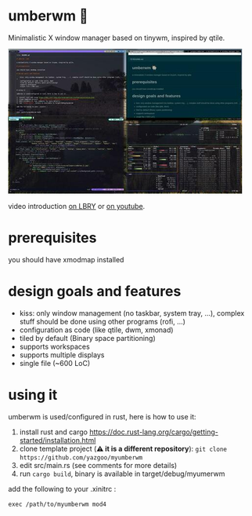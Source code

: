 # umberwm :ram:

Minimalistic X window manager based on tinywm, inspired by qtile.

![UmberWM Screenshot](screenshot.jpg)

video introduction [on LBRY](https://open.lbry.com/@goo:c/umberwm:e?r=FKWhS2Vay3CVr66qMZD98HdsLQ2LN7za) or [on youtube](https://youtu.be/5XdFNEq69N0).

# prerequisites

you should have xmodmap installed

# design goals and features

  - kiss: only window management (no taskbar, system tray, ...), complex stuff should be done using other programs (rofi, ...)
  - configuration as code (like qtile, dwm, xmonad)
  - tiled by default (Binary space partitioning)
  - supports workspaces
  - supports multiple displays
  - single file (~600 LoC)

# using it

umberwm is used/configured in rust, here is how to use it:

1. install rust and cargo https://doc.rust-lang.org/cargo/getting-started/installation.html
2. clone template project (__:warning: it is a different repository__): `git clone https://github.com/yazgoo/myumberwm`
3. edit src/main.rs (see comments for more details)
4. run `cargo build`, binary is available in target/debug/myumerwm

add the following to your .xinitrc :

```shell
exec /path/to/myumberwm mod4
```
